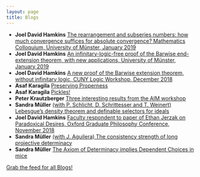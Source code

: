 ```yaml
---
layout: page
title: Blogs
---
```


* **Joel David Hamkins** [The rearrangement and subseries numbers: how much convergence suffices for absolute convergence? Mathematics Colloquium, University of Münster, January 2019](http://jdh.hamkins.org/the-rearrangement-and-subseries-numbers-muenster-january-2019/)
* **Joel David Hamkins** [An infinitary-logic-free proof of the Barwise end-extension theorem, with new applications, University of Münster, January 2019](http://jdh.hamkins.org/an-infinitary-logic-free-proof-of-the-barwise-extension-theorem-university-of-munster-january-2019/)
* **Joel David Hamkins** [A new proof of the Barwise extension theorem, without infinitary logic, CUNY Logic Workshop, December 2018](http://jdh.hamkins.org/a-new-proof-of-the-barwise-extension-theorem-cuny-logic-workshop-december-2018/)
* **Asaf Karagila** [Preserving Properness](http://karagila.org/2018/preserving-properness/)
* **Asaf Karagila** [Pickles!](http://karagila.org/2018/pickles/)
* **Peter Krautzberger** [Three interesting results from the AIM workshop](https://www.peterkrautzberger.org/0208/)
* **Sandra Müller** [(with P. Schlicht, D. Schrittesser and T. Weinert) Lebesgue’s density theorem and definable selectors for ideals](https://muellersandra.github.io/publication/2018/11/15/PaperLebesgueDensity.html)
* **Joel David Hamkins** [Faculty respondent to paper of Ethan Jerzak on Paradoxical Desires, Oxford Graduate Philosophy Conference, November 2018](http://jdh.hamkins.org/faculty-respondent-ethan-jerzak-on-paradoxical-desires-oxford-graduate-philosophy-conference-november-2018/)
* **Sandra Müller** [(with J. Aguilera) The consistency strength of long projective determinacy](https://muellersandra.github.io/publication/2018/11/07/PaperMiceFromLongGames.html)
* **Sandra Müller** [The Axiom of Determinacy implies Dependent Choices in mice](https://muellersandra.github.io/publication/2018/11/06/PaperADImpliesDCinMice.html)

[Grab the feed for all Blogs!](Blogs.xml)
